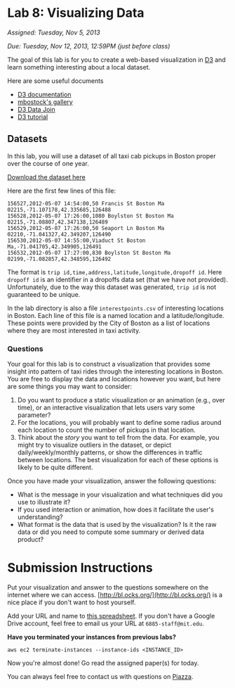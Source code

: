 # Lab 8: Visualizing Data

*Assigned: Tuesday, Nov 5, 2013*

*Due:  Tuesday, Nov 12, 2013, 12:59PM (just before class)*


The goal of this lab is for you to create a web-based
visualization in [D3](http://d3js.org) and learn something interesting about a local dataset.

Here are some useful documents

* [D3 documentation](https://github.com/mbostock/d3/wiki/API-Reference)
* [mbostock's gallery](https://github.com/mbostock/d3/wiki/API-Reference)
* [D3 Data Join](http://bost.ocks.org/mike/join/)
* [D3 tutorial](http://alignedleft.com/tutorials/d3)


## Datasets

In this lab, you will use a dataset of all taxi cab pickups in Boston proper over the course of one year.

[Download the dataset here](https://s3.amazonaws.com/mitbigdata/datasets/pickups_train.csv.gz)

Here are the first few lines of this file:

    156527,2012-05-07 14:54:00,50 Francis St Boston Ma 02215,-71.107178,42.335685,126488
    156528,2012-05-07 17:26:00,1080 Boylston St Boston Ma 02215,-71.08807,42.347138,126489
    156529,2012-05-07 17:26:00,50 Seaport Ln Boston Ma 02210,-71.041327,42.349207,126490
    156530,2012-05-07 14:55:00,Viaduct St Boston Ma,-71.041705,42.349905,126491
    156532,2012-05-07 17:27:00,830 Boylston St Boston Ma 02199,-71.082857,42.348595,126492

The format is `trip id,time,address,latitude,longitude,dropoff id`.  Here `dropoff id` is an identifier in
a dropoffs data set (that we have not provided).  Unfortunately, due to the way this dataset was generated, `trip id` is not
guaranteed to be unique.

In the lab directory is also a file `interestpoints.csv` of interesting locations in Boston.
Each line of this file is a named location and a latitude/longitude.  These points were provided by the
City of Boston as a list of locations where they are most interested in taxi activity.  

### Questions

Your goal for this lab is to construct a visualization that provides some insight into pattern of 
taxi rides through the interesting locations in Boston.  You are free to display the data and locations however you want, but here
are some things you may want to consider:

1. Do you want to produce a static visualization or an animation (e.g., over time), or an interactive visualization that lets users vary
some parameter?
1. For the locations, you will probably want to define some radius around each location to count the number of pickups in that location.
1. Think about the _story_ you want to tell from the data.  For example, you might try to visualize outliers in the dataset, or depict daily/weekly/monthly
patterns, or show the differences in traffic between locations.  The best visualization for each of these options is likely to be quite different.

Once you have made your visualization, answer the following questions:

* What is the message in your visualization and what techniques did you use to illustrate it?
* If you used interaction or animation, how does it facilitate the user's understanding?
* What format is the data that is used by the visualization?  Is it the raw data or did you need to compute some summary or derived data product?

# Submission Instructions

Put your visualization and answer to the questions somewhere on the
internet where we can access.  [http://bl.ocks.org/](http://bl.ocks.org/)
is a nice place if you don't want to host yourself.

Add your URL and name to [this spreadsheet](https://docs.google.com/spreadsheet/ccc?key=0Amk2aHsGhWktdE5SeF9JVExScGxYVS1PbkpWTWRxYVE&usp=sharing).
If you don't have a Google Drive account, feel free to email us your URL at `6885-staff@mit.edu`.

**Have you terminated your instances from previous labs?**

	aws ec2 terminate-instances --instance-ids <INSTANCE_ID>


Now you're almost done!  Go read the assigned paper(s) for today.

You can always feel free to contact us with questions on [Piazza](https://piazza.com/class/hl6u4m7ft8n373).
